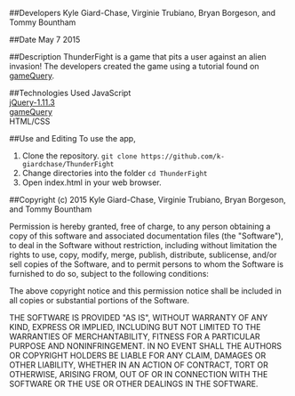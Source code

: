 ##Developers
Kyle Giard-Chase, Virginie Trubiano, Bryan Borgeson, and Tommy Bountham

##Date
May 7 2015


##Description
ThunderFight is a game that pits a user against an alien invasion! The developers created the game using a tutorial found on <a href="http://gamequeryjs.com/documentation/first-tutorial/">gameQuery</a>.

##Technologies Used
JavaScript <br>
<a href='https://jquery.com/download/'>jQuery-1.11.3</a> <br>
<a href="http://gamequeryjs.com/">gameQuery</a><br>
HTML/CSS


##Use and Editing
To use the app, <br>
1. Clone the repository. `git clone https://github.com/k-giardchase/ThunderFight`<br>
2. Change directories into the folder `cd ThunderFight`<br>
3. Open index.html in your web browser.

##Copyright (c) 2015 Kyle Giard-Chase, Virginie Trubiano, Bryan Borgeson, and Tommy Bountham

Permission is hereby granted, free of charge, to any person obtaining a copy
of this software and associated documentation files (the "Software"), to deal
in the Software without restriction, including without limitation the rights
to use, copy, modify, merge, publish, distribute, sublicense, and/or sell
copies of the Software, and to permit persons to whom the Software is
furnished to do so, subject to the following conditions:

The above copyright notice and this permission notice shall be included in
all copies or substantial portions of the Software.

THE SOFTWARE IS PROVIDED "AS IS", WITHOUT WARRANTY OF ANY KIND, EXPRESS OR
IMPLIED, INCLUDING BUT NOT LIMITED TO THE WARRANTIES OF MERCHANTABILITY,
FITNESS FOR A PARTICULAR PURPOSE AND NONINFRINGEMENT. IN NO EVENT SHALL THE
AUTHORS OR COPYRIGHT HOLDERS BE LIABLE FOR ANY CLAIM, DAMAGES OR OTHER
LIABILITY, WHETHER IN AN ACTION OF CONTRACT, TORT OR OTHERWISE, ARISING FROM,
OUT OF OR IN CONNECTION WITH THE SOFTWARE OR THE USE OR OTHER DEALINGS IN
THE SOFTWARE.
